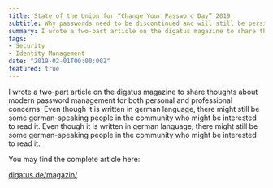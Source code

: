 ```yaml
---
title: State of the Union for “Change Your Password Day” 2019
subtitle: Why passwords need to be discontinued and will still be persisting
summary: I wrote a two-part article on the digatus magazine to share thoughts about modern password management for both personal and professional concerns (german language only).
tags:
- Security
- Identity Management
date: "2019-02-01T00:00:00Z"
featured: true
---
```


I wrote a two-part article on the digatus magazine to share thoughts about modern password management for both personal and professional concerns. Even though it is written in german language, there might still be some german-speaking people in the community who might be interested to read it.
Even though it is written in german language, there might still be some german-speaking people in the community who might be interested to read it.

You may find the complete article here:

[digatus.de/magazin/](https://digatus.de/weshalb-passwoerter-ein-auslaufmodel-sind-und-warum-sie-uns-trotzdem-noch-lange-begleiten-werden/)

